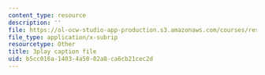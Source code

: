 ```yaml
---
content_type: resource
description: ''
file: https://ol-ocw-studio-app-production.s3.amazonaws.com/courses/res-18-009-learn-differential-equations-up-close-with-gilbert-strang-and-cleve-moler-fall-2015/b5cc016a14034a5002a8ca6cb21cec2d_qJOQOkJ7rI8.srt
file_type: application/x-subrip
resourcetype: Other
title: 3play caption file
uid: b5cc016a-1403-4a50-02a8-ca6cb21cec2d
---
```

